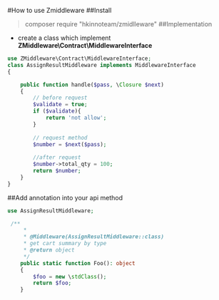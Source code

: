 #How to use Zmiddleware
##Install
> composer require "hkinnoteam/zmidlleware"
##Implementation
* create a class which implement **ZMiddleware\Contract\MiddlewareInterface**
```php
use ZMiddleware\Contract\MiddlewareInterface;
class AssignResultMiddleware implements MiddlewareInterface
{

    public function handle($pass, \Closure $next)
    {
        // before request
        $validate = true;
        if ($validate){
            return 'not allow';
        }
        
        // request method
        $number = $next($pass);
        
        //after request
        $number->total_qty = 100;
        return $number;
    }
}
```
##Add annotation into your api method
```php
use AssignResultMiddleware;

 /**
     *
     * @Middleware(AssignResultMiddleware::class)
     * get cart summary by type
     * @return object
     */
    public static function Foo(): object
    {
        $foo = new \stdClass();
        return $foo;
    }
```